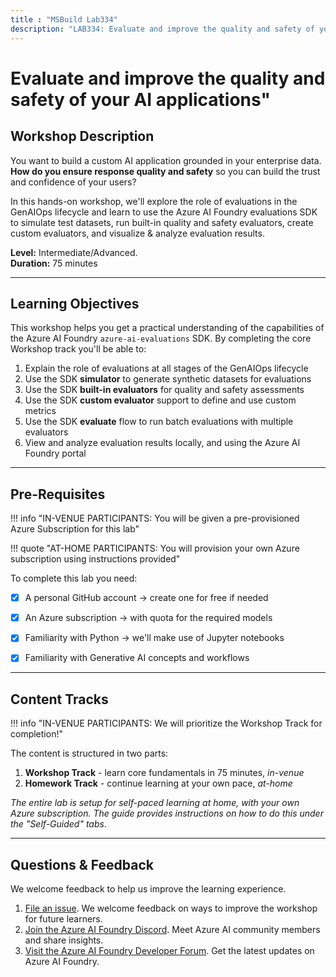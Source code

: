 ```yaml
---
title : "MSBuild Lab334"
description: "LAB334: Evaluate and improve the quality and safety of your AI applications"
---
```


# Evaluate and improve the quality and safety of your AI applications"

## Workshop Description

You want to build a custom AI application grounded in your enterprise data. **How do you ensure response quality and safety** so you can build the trust and confidence of your users?

In this hands-on workshop, we'll explore the role of evaluations in the GenAIOps lifecycle and learn to use the Azure AI Foundry evaluations SDK to simulate test datasets, run built-in quality and safety evaluators, create custom evaluators, and visualize & analyze evaluation results. 

**Level:** Intermediate/Advanced. <br/>
**Duration:** 75 minutes

---

## Learning Objectives

This workshop helps you get a practical understanding of the capabilities of the Azure AI Foundry `azure-ai-evaluations` SDK. By completing the core Workshop track you'll be able to:

1. Explain the role of evaluations at all stages of the GenAIOps lifecycle
1. Use the SDK **simulator** to generate synthetic datasets for evaluations
1. Use the SDK **built-in evaluators** for quality and safety assessments
1. Use the SDK **custom evaluator** support to define and use custom metrics
1. Use the SDK **evaluate** flow to run batch evaluations with multiple evaluators
1. View and analyze evaluation results locally, and using the Azure AI Foundry portal

---

## Pre-Requisites

!!! info "IN-VENUE PARTICIPANTS: You will be given a pre-provisioned Azure Subscription for this lab"

!!! quote "AT-HOME PARTICIPANTS: You will provision your own Azure subscription using instructions provided"

To complete this lab you need:

- [X] A personal GitHub account → create one for free if needed
- [X] An Azure subscription → with quota for the required models
- [X] Familiarity with Python → we'll make use of Jupyter notebooks
- [X] Familiarity with Generative AI concepts and workflows


---

## Content Tracks

!!! info "IN-VENUE PARTICIPANTS: We will prioritize the Workshop Track for completion!"

The content is structured in two parts:

1. **Workshop Track** - learn core fundamentals in 75 minutes, _in-venue_
1. **Homework Track** - continue learning at your own pace, _at-home_

_The entire lab is setup for self-paced learning at home, with your own Azure subscription. The guide provides instructions on how to do this under the "Self-Guided" tabs_.


---

## Questions & Feedback

We welcome feedback to help us improve the learning experience. 

1. [File an issue](https://github.com/microsoft/BUILD25-LAB334/issues/new). We welcome feedback on ways to improve the workshop for future learners.
1. [Join the Azure AI Foundry Discord](https://aka.ms/azureaifoundry/discord). Meet Azure AI community members and share insights.
1. [Visit the Azure AI Foundry Developer Forum](https://aka.ms/azureaifoundry/forum). Get the latest updates on Azure AI Foundry.